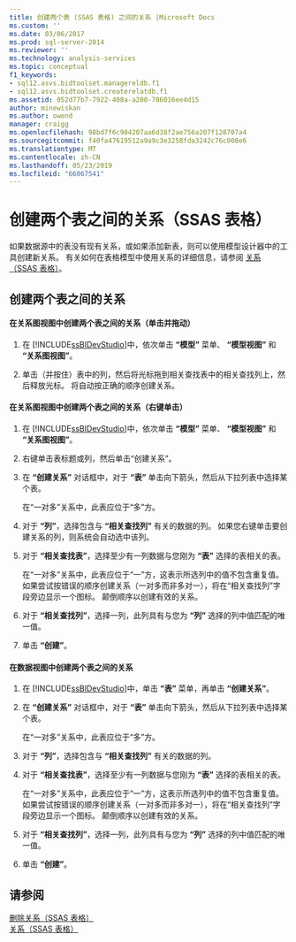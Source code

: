 ```yaml
---
title: 创建两个表 (SSAS 表格) 之间的关系 |Microsoft Docs
ms.custom: ''
ms.date: 03/06/2017
ms.prod: sql-server-2014
ms.reviewer: ''
ms.technology: analysis-services
ms.topic: conceptual
f1_keywords:
- sql12.asvs.bidtoolset.managereldb.f1
- sql12.asvs.bidtoolset.createrelatdb.f1
ms.assetid: 052d77b7-7922-408a-a200-786016ee4d15
author: minewiskan
ms.author: owend
manager: craigg
ms.openlocfilehash: 98bd7f6c904207aa6d38f2ae756a207f128707a4
ms.sourcegitcommit: f40fa47619512a9a9c3e3258fda3242c76c008e6
ms.translationtype: MT
ms.contentlocale: zh-CN
ms.lasthandoff: 05/23/2019
ms.locfileid: "66067541"
---
```

# <a name="create-a-relationship-between-two-tables-ssas-tabular"></a>创建两个表之间的关系（SSAS 表格）
  如果数据源中的表没有现有关系，或如果添加新表，则可以使用模型设计器中的工具创建新关系。 有关如何在表格模型中使用关系的详细信息，请参阅 [关系（SSAS 表格）](relationships-ssas-tabular.md)。  
  
## <a name="create-a-relationship-between-two-tables"></a>创建两个表之间的关系  
  
#### <a name="to-create-a-relationship-between-two-tables-in-diagram-view-click-and-drag"></a>在关系图视图中创建两个表之间的关系（单击并拖动）  
  
1.  在 [!INCLUDE[ssBIDevStudio](../../includes/ssbidevstudio-md.md)]中，依次单击 **“模型”** 菜单、 **“模型视图”** 和 **“关系图视图”**。  
  
2.  单击（并按住）表中的列，然后将光标拖到相关查找表中的相关查找列上，然后释放光标。 将自动按正确的顺序创建关系。  
  
#### <a name="to-create-a-relationship-between-two-tables-in-diagram-view-right-click"></a>在关系图视图中创建两个表之间的关系（右键单击）  
  
1.  在 [!INCLUDE[ssBIDevStudio](../../includes/ssbidevstudio-md.md)]中，依次单击 **“模型”** 菜单、 **“模型视图”** 和 **“关系图视图”**。  
  
2.  右键单击表标题或列，然后单击“创建关系”。  
  
3.  在 **“创建关系”** 对话框中，对于 **“表”** 单击向下箭头，然后从下拉列表中选择某个表。  
  
     在“一对多”关系中，此表应位于“多”方。  
  
4.  对于 **“列”**，选择包含与 **“相关查找列”** 有关的数据的列。 如果您右键单击要创建关系的列，则系统会自动选中该列。  
  
5.  对于 **“相关查找表”**，选择至少有一列数据与您刚为 **“表”** 选择的表相关的表。  
  
     在“一对多”关系中，此表应位于“一”方，这表示所选列中的值不包含重复值。 如果尝试按错误的顺序创建关系（一对多而非多对一），将在“相关查找列”字段旁边显示一个图标。 颠倒顺序以创建有效的关系。  
  
6.  对于 **“相关查找列”**，选择一列，此列具有与您为 **“列”** 选择的列中值匹配的唯一值。  
  
7.  单击 **“创建”**。  
  
#### <a name="to-create-a-relationship-between-two-tables-in-data-view"></a>在数据视图中创建两个表之间的关系  
  
1.  在 [!INCLUDE[ssBIDevStudio](../../includes/ssbidevstudio-md.md)]中，单击 **“表”** 菜单，再单击 **“创建关系”**。  
  
2.  在 **“创建关系”** 对话框中，对于 **“表”** 单击向下箭头，然后从下拉列表中选择某个表。  
  
     在“一对多”关系中，此表应位于“多”方。  
  
3.  对于 **“列”**，选择包含与 **“相关查找列”** 有关的数据的列。  
  
4.  对于 **“相关查找表”**，选择至少有一列数据与您刚为 **“表”** 选择的表相关的表。  
  
     在“一对多”关系中，此表应位于“一”方，这表示所选列中的值不包含重复值。 如果尝试按错误的顺序创建关系（一对多而非多对一），将在“相关查找列”字段旁边显示一个图标。 颠倒顺序以创建有效的关系。  
  
5.  对于 **“相关查找列”**，选择一列，此列具有与您为 **“列”** 选择的列中值匹配的唯一值。  
  
6.  单击 **“创建”**。  
  
## <a name="see-also"></a>请参阅  
 [删除关系（SSAS 表格）](delete-relationships-ssas-tabular.md)   
 [关系（SSAS 表格）](relationships-ssas-tabular.md)  
  
  
